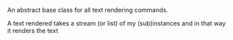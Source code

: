 An abstract base class for all text rendering commands.A text rendered takes a stream (or list) of my (sub)instances and in that way it renders the text